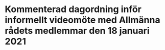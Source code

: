 # Kommenterad dagordning inför informellt videomöte med Allmänna rådets medlemmar den 18 januari 2021


